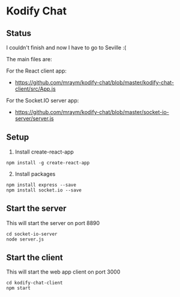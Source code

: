 # Kodify Chat

## Status

I couldn't finish and now I have to go to Seville :(

The main files are:

For the React client app:
- https://github.com/mraym/kodify-chat/blob/master/kodify-chat-client/src/App.js

For the Socket.IO server app:
- https://github.com/mraym/kodify-chat/blob/master/socket-io-server/server.js

## Setup

1. Install create-react-app
```
npm install -g create-react-app
```

2. Install packages
```
npm install express --save
npm install socket.io --save
```

## Start the server

This will start the server on port 8890
```
cd socket-io-server
node server.js
```

## Start the client

This will start the web app client on port 3000

```
cd kodify-chat-client
npm start
```


